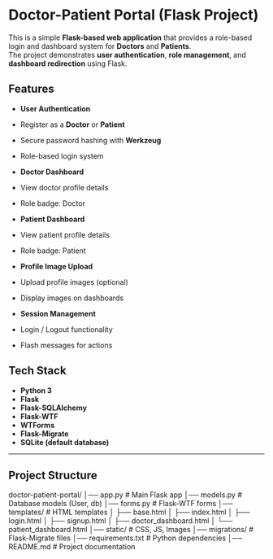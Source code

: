 #  Doctor-Patient Portal (Flask Project)

This is a simple **Flask-based web application** that provides a role-based login and dashboard system for **Doctors** and **Patients**.  
The project demonstrates **user authentication**, **role management**, and **dashboard redirection** using Flask.



##  Features

-  **User Authentication**
  - Register as a **Doctor** or **Patient**
  - Secure password hashing with **Werkzeug**
  - Role-based login system

-  **Doctor Dashboard**
  - View doctor profile details
  - Role badge: Doctor

-  **Patient Dashboard**
  - View patient profile details
  - Role badge: Patient

-  **Profile Image Upload**
  - Upload profile images (optional)
  - Display images on dashboards

-  **Session Management**
  - Login / Logout functionality
  - Flash messages for actions



##  Tech Stack

- **Python 3**
- **Flask**
- **Flask-SQLAlchemy**
- **Flask-WTF**
- **WTForms**
- **Flask-Migrate**
- **SQLite (default database)**

---

## Project Structure

doctor-patient-portal/
│── app.py                # Main Flask app
│── models.py             # Database models (User, db)
│── forms.py              # Flask-WTF forms
│── templates/            # HTML templates
│   ├── base.html
│   ├── index.html
│   ├── login.html
│   ├── signup.html
│   ├── doctor_dashboard.html
│   └── patient_dashboard.html
│── static/               # CSS, JS, Images
│── migrations/           # Flask-Migrate files
│── requirements.txt      # Python dependencies
│── README.md             # Project documentation



